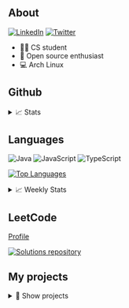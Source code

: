 ## About

[![LinkedIn](https://img.shields.io/badge/Krzysztof%20Olipra-0072b1?style=flat&logo=Linkedin&logoColor=white)](https://www.linkedin.com/in/krzysztof-olipra)
[![Twitter](https://img.shields.io/badge/@KrzysztofOlipra-00acee?style=flat&logo=Twitter&logoColor=white)](https://twitter.com/KrzysztofOlipra)

* 👨‍🎓 CS student
* 📂 Open source enthusiast
* 💻 Arch Linux

## Github

<details>
<summary>📈 Stats</summary>
&nbsp;

[![Github stats](https://github-readme-stats.vercel.app/api?username=Nalhin&count_private=true,show_icons=true)](https://github.com/nalhin)

</details>

## Languages

![Java](https://img.shields.io/badge/Java-black?style=flat&logo=Java&logoColor=f89820)
![JavaScript](https://img.shields.io/badge/JavaScript-black?style=flat&logo=JavaScript)
![TypeScript](https://img.shields.io/badge/TypeScript-black?style=flat&logo=TypeScript&logoColor=007acc)

[![Top Languages](https://github-readme-stats.vercel.app/api/top-langs/?username=Nalhin)](https://github.com/Nalhin)

<details>
<summary>📈 Weekly Stats</summary>
&nbsp;

[![Stats](https://github-readme-stats.vercel.app/api/wakatime?username=Nalhin&layout=compact)](https://github.com/Nalhin)

</details>

## LeetCode

[Profile](https://leetcode.com/nalhin/)

[![Solutions repository](https://github-readme-stats.vercel.app/api/pin/?username=Nalhin&repo=LeetCode)](https://github.com/Nalhin/LeetCode)

## My projects

<details>
<summary>📜 Show projects</summary>

### Navigation

[![Navigation](https://github-readme-stats.vercel.app/api/pin/?username=Nalhin&repo=Navigation)](https://github.com/Nalhin/Navigation)

### Movies

[![Movies](https://github-readme-stats.vercel.app/api/pin/?username=Nalhin&repo=Movies)](https://github.com/Nalhin/Movies)

### Finance Calculator

[![Finance Calculator](https://github-readme-stats.vercel.app/api/pin/?username=Nalhin&repo=FinanceCalculator)](https://github.com/Nalhin/FinanceCalculator)

### Social Auth

[![Social Auth](https://github-readme-stats.vercel.app/api/pin/?username=Nalhin&repo=SocialAuth)](https://github.com/Nalhin/SocialAuth)

### Trending Near Me

[![Trending Near Me](https://github-readme-stats.vercel.app/api/pin/?username=Nalhin&repo=TrendingNearMe)](https://github.com/Nalhin/TrendingNearMe)

### Chess

[![Chess](https://github-readme-stats.vercel.app/api/pin/?username=Nalhin&repo=Chess)](https://github.com/Nalhin/Chess)

### Pokemon Teams

[![Pokemon Teams](https://github-readme-stats.vercel.app/api/pin/?username=Nalhin&repo=PokemonTeams)](https://github.com/Nalhin/PokemonTeams)

### Book Exchange

[![Book Exchange](https://github-readme-stats.vercel.app/api/pin/?username=Nalhin&repo=BookExchange)](https://github.com/Nalhin/BookExchange)

</details>
